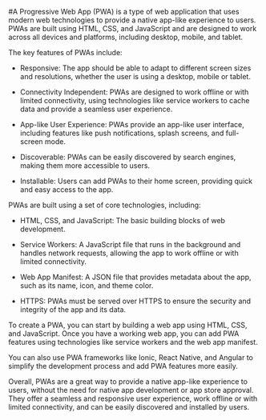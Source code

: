 #A Progressive Web App (PWA) is a type of web application that uses modern web technologies to provide a native app-like experience to users. PWAs are built using HTML, CSS, and JavaScript and are designed to work across all devices and platforms, including desktop, mobile, and tablet.

The key features of PWAs include:

- Responsive: The app should be able to adapt to different screen sizes and resolutions, whether the user is using a desktop, mobile or tablet.

- Connectivity Independent: PWAs are designed to work offline or with limited connectivity, using technologies like service workers to cache data and provide a seamless user experience.

- App-like User Experience: PWAs provide an app-like user interface, including features like push notifications, splash screens, and full-screen mode.

- Discoverable: PWAs can be easily discovered by search engines, making them more accessible to users.

- Installable: Users can add PWAs to their home screen, providing quick and easy access to the app.

PWAs are built using a set of core technologies, including:

- HTML, CSS, and JavaScript: The basic building blocks of web development.

- Service Workers: A JavaScript file that runs in the background and handles network requests, allowing the app to work offline or with limited connectivity.

- Web App Manifest: A JSON file that provides metadata about the app, such as its name, icon, and theme color.

- HTTPS: PWAs must be served over HTTPS to ensure the security and integrity of the app and its data.

To create a PWA, you can start by building a web app using HTML, CSS, and JavaScript. Once you have a working web app, you can add PWA features using technologies like service workers and the web app manifest.

You can also use PWA frameworks like Ionic, React Native, and Angular to simplify the development process and add PWA features more easily.

Overall, PWAs are a great way to provide a native app-like experience to users, without the need for native app development or app store approval. They offer a seamless and responsive user experience, work offline or with limited connectivity, and can be easily discovered and installed by users.